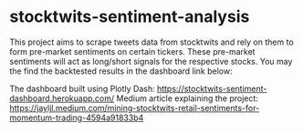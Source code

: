 # stocktwits-sentiment-analysis
This project aims to scrape tweets data from stocktwits and rely on them to form pre-market sentiments on certain tickers. 
These pre-market sentiments will act as long/short signals for the respective stocks. You may the find the backtested results in the dashboard link below:

The dashboard built using Plotly Dash: https://stocktwits-sentiment-dashboard.herokuapp.com/
Medium article explaining the project: https://jayljl.medium.com/mining-stocktwits-retail-sentiments-for-momentum-trading-4594a91833b4 
